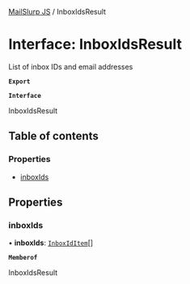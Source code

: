 [MailSlurp JS](../README.md) / InboxIdsResult

# Interface: InboxIdsResult

List of inbox IDs and email addresses

**`Export`**

**`Interface`**

InboxIdsResult

## Table of contents

### Properties

- [inboxIds](InboxIdsResult.md#inboxids)

## Properties

### inboxIds

• **inboxIds**: [`InboxIdItem`](InboxIdItem.md)[]

**`Memberof`**

InboxIdsResult
